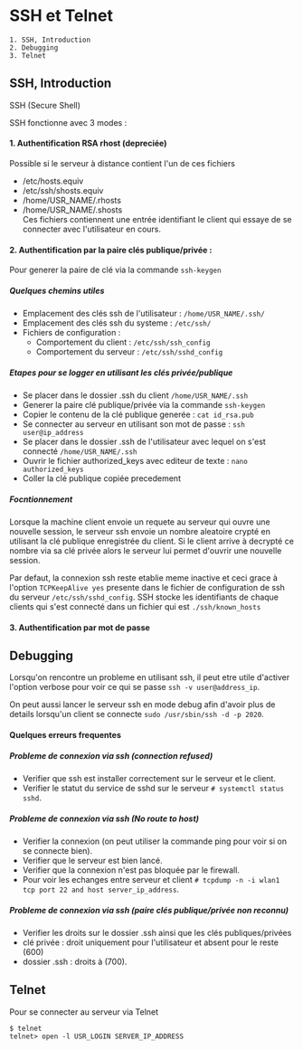 # SSH et Telnet

	1. SSH, Introduction 
	2. Debugging
    3. Telnet

## SSH, Introduction

SSH (Secure Shell)

SSH fonctionne avec 3 modes :

#### 1. Authentification RSA rhost (depreciée)
Possible si le serveur à distance contient l'un de ces fichiers 
- /etc/hosts.equiv
- /etc/ssh/shosts.equiv
- /home/USR_NAME/.rhosts
- /home/USR_NAME/.shosts	
Ces fichiers contiennent une entrée identifiant le client qui essaye de se connecter avec l'utilisateur en cours.

#### 2. Authentification par la paire clés publique/privée :

Pour generer la paire de clé via la commande `ssh-keygen`

##### Quelques chemins utiles
- Emplacement des clés ssh de l'utilisateur : `/home/USR_NAME/.ssh/`
- Emplacement des clés ssh du systeme : `/etc/ssh/ `
- Fichiers de configuration :
	- Comportement du client : `/etc/ssh/ssh_config`
	- Comportement du serveur : `/etc/ssh/sshd_config`

##### Etapes pour se logger en utilisant les clés privée/publique
 - Se placer dans le dossier .ssh du client `/home/USR_NAME/.ssh`
 - Generer la paire clé publique/privée via la commande `ssh-keygen`
 - Copier le contenu de la clé publique generée : `cat id_rsa.pub`
 - Se connecter au serveur en utilisant son mot de passe : `ssh user@ip_address`
 - Se placer dans le dossier .ssh de l'utilisateur avec lequel on s'est connecté `/home/USR_NAME/.ssh`
 - Ouvrir le fichier authorized_keys avec editeur de texte : `nano authorized_keys`
 - Coller la clé publique copiée precedement 	

##### Focntionnement
Lorsque la machine client envoie un requete au serveur qui ouvre une nouvelle session, le serveur ssh envoie un nombre aleatoire crypté en utilisant la clé publique enregistrée du client. Si le client arrive à decrypté ce nombre via sa clé privée alors le serveur lui permet d'ouvrir une nouvelle session.

Par defaut, la connexion ssh reste etablie meme inactive et ceci grace à l'option `TCPKeepAlive yes` presente dans le fichier de configuration de ssh du serveur `/etc/ssh/sshd_config`.
SSH stocke les identifiants de chaque clients qui s'est connecté dans un fichier qui est `./ssh/known_hosts`
#### 3. Authentification par mot de passe

## Debugging

Lorsqu'on rencontre un probleme en utilisant ssh, il peut etre utile d'activer l'option verbose pour voir ce qui se passe `ssh -v user@address_ip`.

On peut aussi lancer le serveur ssh en mode debug afin d'avoir plus de details lorsqu'un client se connecte `sudo /usr/sbin/ssh -d -p 2020`.

#### Quelques erreurs frequentes

##### Probleme de connexion via ssh (connection refused)
- Verifier que ssh est installer correctement sur le serveur et le client.
- Verifier le statut du service de sshd sur le serveur `# systemctl status sshd`.

##### Probleme de connexion via ssh (No route to host)
- Verifier la connexion (on peut utiliser la commande ping pour voir si on se connecte bien).
- Verifier que le serveur est bien lancé.
- Verifier que la connexion n'est pas bloquée par le firewall.
- Pour voir les echanges entre serveur et client `# tcpdump -n -i wlan1 tcp port 22 and host server_ip_address`.


##### Probleme de connexion via ssh (paire clés publique/privée non reconnu)
- Verifier les droits sur le dossier .ssh ainsi que les clés publiques/privées
- clé privée : droit uniquement pour l'utilisateur et absent pour le reste (600)
- dossier .ssh : droits à (700).


## Telnet
Pour se connecter au serveur via Telnet
```
$ telnet
telnet> open -l USR_LOGIN SERVER_IP_ADDRESS
```

